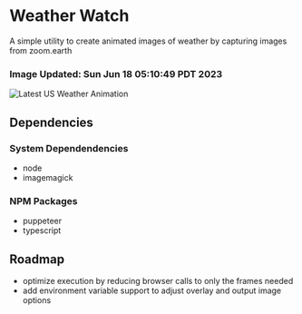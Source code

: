 # Weather Watch

A simple utility to create animated images of weather by capturing images from zoom.earth

### Image Updated: Sun Jun 18 05:10:49 PDT 2023

![Latest US Weather Animation](animations/2023-06-18.webp)

## Dependencies
### System Dependendencies
* node
* imagemagick
### NPM Packages
* puppeteer
* typescript

## Roadmap
* optimize execution by reducing browser calls to only the frames needed
* add environment variable support to adjust overlay and output image options
